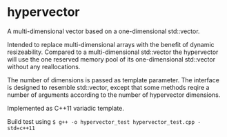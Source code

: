 # hypervector
A multi-dimensional vector based on a one-dimensional std::vector.

Intended to replace multi-dimensional arrays with the benefit of dynamic resizeability. Compared to a multi-dimensional std::vector the hypervector will use the one reserved memory pool of its one-dimensional std::vector without any reallocations.

The number of dimensions is passed as template parameter. The interface is designed to resemble std::vector, except that some methods reqire a number of arguments according to the number of hypervector dimensions.

Implemented as C++11 variadic template. 

Build test using `$ g++ -o hypervector_test hypervector_test.cpp -std=c++11`
